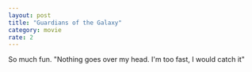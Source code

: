 ```yaml
---
layout: post
title: "Guardians of the Galaxy"
category: movie
rate: 2
---
```


So much fun. "Nothing goes over my head. I'm too fast, I would catch it"

